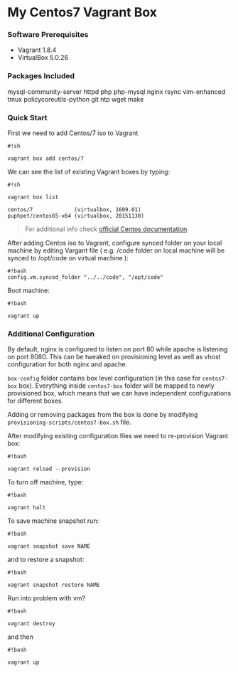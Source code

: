 # My Centos7 Vagrant Box #



### Software Prerequisites

* Vagrant 1.8.4
* VirtualBox 5.0.26

### Packages Included ###

mysql-community-server httpd php php-mysql nginx rsync vim-enhanced tmux policycoreutils-python git ntp wget make

### Quick Start ###

First we need to add Centos/7 iso to Vagrant

```
#!sh

vagrant box add centos/7
```

We can see the list of existing Vagrant boxes by typing:

```
#!sh

vagrant box list

centos/7             (virtualbox, 1609.01)
puphpet/centos65-x64 (virtualbox, 20151130)
```

>For additional info check [official Centos documentation](https://seven.centos.org/2016/10/updated-centos-vagrant-images-available-v1609-01/).

After adding Centos iso to Vagrant, configure synced folder on your local machine by editing Vargant file ( e.g. /code folder on local machine will be synced to /opt/code on virtual machine ):

```
#!bash
config.vm.synced_folder "../../code", "/opt/code"

```

Boot machine:
```
#!bash

vagrant up
```

### Additional Configuration ###


By default, nginx is configured to listen on port 80 while apache is listening on port 8080. This can be tweaked on provisioning level as well as vhost configuration for both nginx and apache.

`box-config` folder contains box level configuration (in this case for `centos7-box` box). Everything inside `centos7-box` folder will be mapped to newly provisioned box, which means that we can have independent configurations for different boxes.

Adding or removing packages from the box is done by modifying `provisioning-scripts/centos7-box.sh` file.

After modifying existing configuration files we need to re-provision Vagrant box:

```
#!bash

vagrant reload --provision
```

To turn off machine, type: 
```
#!bash

vagrant halt
```

To save machine snapshot run:
```
#!bash

vagrant snapshot save NAME
```

and to restore a snapshot:

```
#!bash

vagrant snapshot restore NAME
```

Run into problem with vm?

```
#!bash

vagrant destroy
```

and then 

```
#!bash

vagrant up
```
